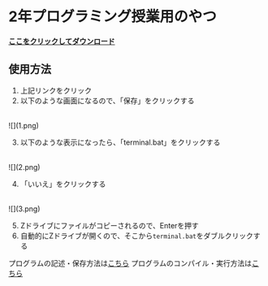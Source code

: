 # 2年プログラミング授業用のやつ


#### [ここをクリックしてダウンロード](terminal.bat)

## 使用方法

1. 上記リンクをクリック
2. 以下のような画面になるので、「保存」をクリックする  
<br>
![](1.png)

3. 以下のような表示になったら、「terminal.bat」をクリックする  
<br>
![](2.png)

4. 「いいえ」をクリックする  
<br>
![](3.png)

5. Zドライブにファイルがコピーされるので、Enterを押す
6. 自動的にZドライブが開くので、そこから`terminal.bat`をダブルクリックする


プログラムの記述・保存方法は[こちら](/how)
プログラムのコンパイル・実行方法は[こちら](/how/RUN.md)
